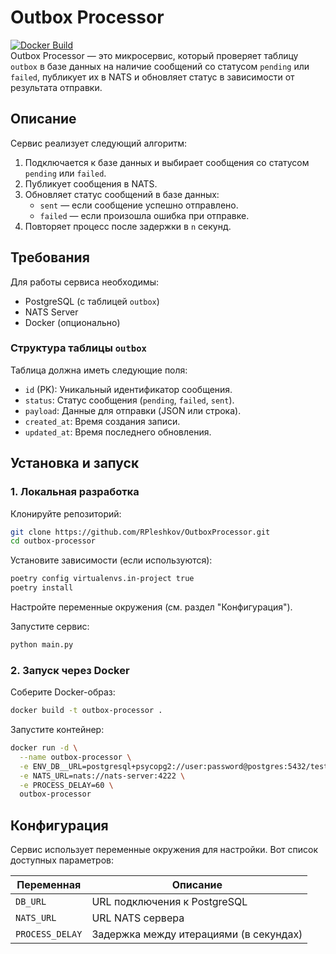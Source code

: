 # Outbox Processor

[![Docker Build](https://img.shields.io/badge/docker-build-blue)](https://hub.docker.com/)  
Outbox Processor — это микросервис, который проверяет таблицу `outbox` в базе данных на наличие сообщений со статусом `pending` или `failed`, публикует их в NATS и обновляет статус в зависимости от результата отправки.

## Описание
Сервис реализует следующий алгоритм:
1. Подключается к базе данных и выбирает сообщения со статусом `pending` или `failed`.
2. Публикует сообщения в NATS.
3. Обновляет статус сообщений в базе данных:
   - `sent` — если сообщение успешно отправлено.
   - `failed` — если произошла ошибка при отправке.
4. Повторяет процесс после задержки в `n` секунд.

## Требования
Для работы сервиса необходимы:
- PostgreSQL (с таблицей `outbox`)
- NATS Server
- Docker (опционально)

### Структура таблицы `outbox`
Таблица должна иметь следующие поля:
- `id` (PK): Уникальный идентификатор сообщения.
- `status`: Статус сообщения (`pending`, `failed`, `sent`).
- `payload`: Данные для отправки (JSON или строка).
- `created_at`: Время создания записи.
- `updated_at`: Время последнего обновления.


## Установка и запуск

### 1. Локальная разработка
Клонируйте репозиторий:
```bash
git clone https://github.com/RPleshkov/OutboxProcessor.git
cd outbox-processor
```

Установите зависимости (если используются):
```bash
poetry config virtualenvs.in-project true
poetry install
```

Настройте переменные окружения (см. раздел "Конфигурация").

Запустите сервис:
```bash
python main.py
```

### 2. Запуск через Docker
Соберите Docker-образ:
```bash
docker build -t outbox-processor .
```

Запустите контейнер:
```bash
docker run -d \
  --name outbox-processor \
  -e ENV_DB__URL=postgresql+psycopg2://user:password@postgres:5432/test \
  -e NATS_URL=nats://nats-server:4222 \
  -e PROCESS_DELAY=60 \
  outbox-processor
```

## Конфигурация
Сервис использует переменные окружения для настройки. Вот список доступных параметров:

| Переменная       | Описание                                 |
|------------------|------------------------------------------|
| `DB_URL`         | URL подключения к PostgreSQL             |
| `NATS_URL`       | URL NATS сервера                         |
| `PROCESS_DELAY`  | Задержка между итерациями (в секундах)   |



